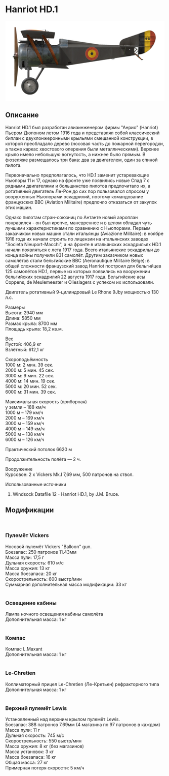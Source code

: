 # Hanriot HD.1  
  
![hanriothd1](../images/hanriothd1.png)  
  
## Описание  
  
Hanriot HD.1 был разработан авиаинженером фирмы "Анрио" (Hanriot) Пьером Дюпоном летом 1916 года и представлял собой классический биплан с двухлонжеронными крыльями смешанной конструкции, в которой преобладало дерево (носовая часть до пожарной перегородки, а также каркас хвостового оперения были металлическими). Верхнее крыло имело небольшую вогнутость, а нижнее было прямым. В фюзеляже размещалось три бака: два за двигателем, один за спиной пилота.  
  
Первоначально предполагалось, что HD.1 заменит устаревающие Ньюпоры 11 и 17, однако на фронте уже появились новые Спад 7 с рядными двигателями и большинство пилотов предпочитало их, а ротативный двигатель Ле-Рон до сих пор пользовался спросом у вооруженных Ньюпорами эскадрилий, поэтому командование французских ВВС (Aviation Militaire) предпочло отказаться от закупок этих машин.  
  
Однако пилотам стран-союзниц по Антанте новый аэроплан понравился - он был крепче, маневреннее и в целом обладал чуть лучшими характеристиками по сравнению с Ньюпорами. Первым заказчиком новых машин стали итальянцы (Aviazione Militaire): в ноябре 1916 года их начали строить по лицензии на итальянских заводах "Societa Nieuport-Macchi", а на фронте в итальянских эскадрильях HD.1 начали появляться с лета 1917 года. Всего итальянские эскадрильи до конца войны получили 831 самолёт. Другим заказчиком новых самолётов стали бельгийские ВВС (Aeronautique Militaire Belge): в общей сложности французский завод Hanriot построил для бельгийцев 125 самолётов HD.1, первые из которых появились на вооружении бельгийских эскадрилий 22 августа 1917 года. Бельгийские асы Coppens, de Meulemeester и Olieslagers с успехом их использовали.  
  
Двигатель ротативный 9-цилиндровый Le Rhone 9Jby мощностью 130 л.с.  
  
Размеры  
Высота: 2940 мм  
Длина: 5850 мм  
Размах крыла: 8700 мм  
Площадь крыла: 18,2 кв.м.  
  
Вес  
Пустой: 406,9 кг  
Взлётный: 612,1 кг  
  
Скороподъёмность  
1000 м:  2 мин. 39 сек.  
2000 м:  5 мин. 45 сек.  
3000 м:  9 мин. 22 сек.  
4000 м: 14 мин. 19 сек.  
5000 м: 20 мин. 52 сек.  
6000 м: 31 мин. 39 сек.  
  
Максимальная скорость (приборная)  
у земли – 188 км/ч  
 1000 м – 179 км/ч  
 2000 м – 169 км/ч  
 3000 м – 159 км/ч  
 4000 м – 149 км/ч  
 5000 м – 138 км/ч  
 6000 м – 126 км/ч  
  
Практический потолок 6620 м  
  
Продолжительность полёта — 2 ч.  
  
Вооружение  
Курсовое:  2 x Vickers Mk.I 7,69 мм, 500 патронов на ствол.  
  
Использованные источники  
1) Windsock Datafile 12 - Hanriot HD.1, by J.M. Bruce.  
  
## Модификации  
  ﻿
  
### Пулемёт Vickers  
  
Носовой пулемёт Vickers "Balloon" gun.  
Боезапас: 250 патронов 11.43мм  
Масса пули: 17,5 г  
Дульная скорость: 610 м/с  
Масса оружия: 13 кг  
Масса боезапаса: 20 кг  
Скорострельность: 600 выстр/мин  
Суммарная дополнительная масса модификации: 33 кг  
  ﻿
  
### Освещение кабины  
  
Лампа ночного освещения кабины самолёта  
Дополнительная масса: 1 кг  
  ﻿
  
### Компас  
  
Компас L.Maxant  
Дополнительная масса: 1 кг  
  ﻿
  
### Le-Chretien  
  
Коллиматорный прицел Le-Chretien (Ле-Кретьен) рефракторного типа  
Дополнительная масса: 1 кг  
  ﻿
  
### Верхний пулемёт Lewis  
  
Установленный над верхним крылом пулемёт Lewis.  
Боезапас: 388 патронов 7.69мм (4 магазина по 97 патронов в каждом)  
Масса пули: 11 г  
Дульная скорость: 745 м/с  
Скорострельность: 550 выстр/мин  
Масса оружия: 8 кг (без магазинов)  
Масса установок: 3 кг  
Масса боезапаса: 16 кг  
Общая масса: 27 кг  
Примерная потеря скорости: 5 км/ч  